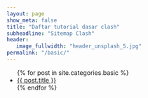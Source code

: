 ```yaml
---
layout: page
show_meta: false
title: "Daftar tutorial dasar clash"
subheadline: "Sitemap Clash"
header:
   image_fullwidth: "header_unsplash_5.jpg"
permalink: "/basic/"
---
```

<ul>
    {% for post in site.categories.basic %}
    <li><a href="{{ site.url }}{{ site.baseurl }}{{ post.url }}">{{ post.title }}</a></li>
    {% endfor %}
</ul>